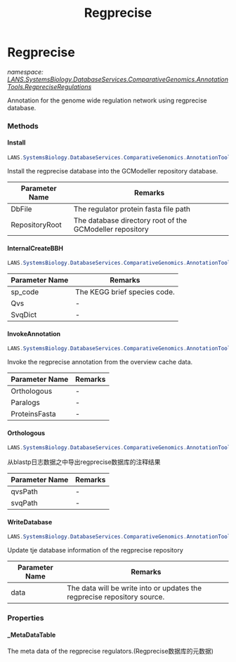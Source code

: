 ﻿---
title: Regprecise
---

# Regprecise
_namespace: [LANS.SystemsBiology.DatabaseServices.ComparativeGenomics.AnnotationTools.RegpreciseRegulations](N-LANS.SystemsBiology.DatabaseServices.ComparativeGenomics.AnnotationTools.RegpreciseRegulations.html)_

Annotation for the genome wide regulation network using regprecise database.

### Methods

#### Install
```csharp
LANS.SystemsBiology.DatabaseServices.ComparativeGenomics.AnnotationTools.RegpreciseRegulations.Regprecise.Install(System.String,System.String)
```
Install the regprecise database into the GCModeller repository database.

|Parameter Name|Remarks|
|--------------|-------|
|DbFile|The regulator protein fasta file path|
|RepositoryRoot|The database directory root of the GCModeller repository|


#### InternalCreateBBH
```csharp
LANS.SystemsBiology.DatabaseServices.ComparativeGenomics.AnnotationTools.RegpreciseRegulations.Regprecise.InternalCreateBBH(System.String,LANS.SystemsBiology.NCBI.Extensions.LocalBLAST.Application.BBH.BestHit[],System.Collections.Generic.Dictionary{System.String,LANS.SystemsBiology.NCBI.Extensions.LocalBLAST.Application.BBH.BestHit[]})
```


|Parameter Name|Remarks|
|--------------|-------|
|sp_code|The KEGG brief species code.|
|Qvs|-|
|SvqDict|-|


#### InvokeAnnotation
```csharp
LANS.SystemsBiology.DatabaseServices.ComparativeGenomics.AnnotationTools.RegpreciseRegulations.Regprecise.InvokeAnnotation(LANS.SystemsBiology.NCBI.Extensions.LocalBLAST.Application.BBH.BiDirectionalBesthit[],LANS.SystemsBiology.NCBI.Extensions.LocalBLAST.Application.BBH.BestHit[],System.String)
```
Invoke the regprecise annotation from the overview cache data.

|Parameter Name|Remarks|
|--------------|-------|
|Orthologous|-|
|Paralogs|-|
|ProteinsFasta|-|


#### Orthologous
```csharp
LANS.SystemsBiology.DatabaseServices.ComparativeGenomics.AnnotationTools.RegpreciseRegulations.Regprecise.Orthologous(System.String,System.String)
```
从blastp日志数据之中导出regprecise数据库的注释结果

|Parameter Name|Remarks|
|--------------|-------|
|qvsPath|-|
|svqPath|-|


#### WriteDatabase
```csharp
LANS.SystemsBiology.DatabaseServices.ComparativeGenomics.AnnotationTools.RegpreciseRegulations.Regprecise.WriteDatabase(LANS.SystemsBiology.GCModeller.Workbench.DatabaseServices.Model_Repository.Regprecise[])
```
Update tje database information of the regprecise repository

|Parameter Name|Remarks|
|--------------|-------|
|data|The data will be write into or updates the regprecise repository source.|




### Properties

#### _MetaDataTable
The meta data of the regprecise regulators.(Regprecise数据库的元数据)

